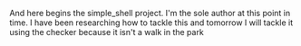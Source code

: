 And here begins the simple_shell project. I'm the sole author at this point in time. I have been researching how to tackle this and tomorrow I will tackle it using the checker because it isn't a walk in the park
